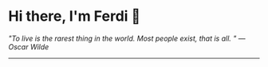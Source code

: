<h1>Hi there, I'm Ferdi 👋</h1>

<p><em>
  "To live is the rarest thing in the world. Most people exist, that is all. " — Oscar Wilde
</em></p>

---

